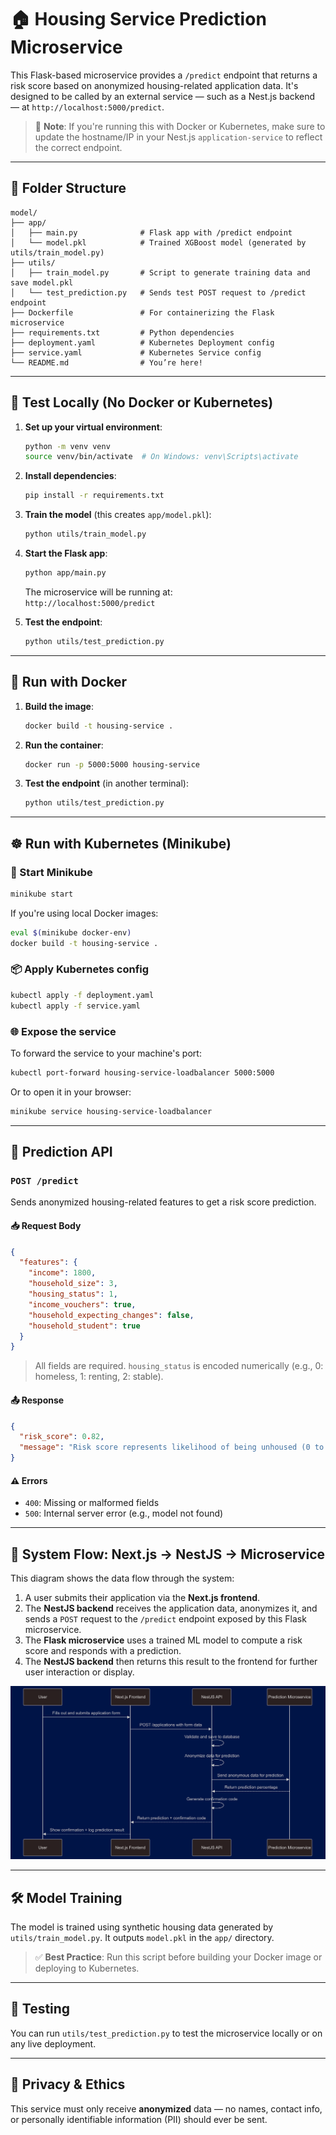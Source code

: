 # 🏠 Housing Service Prediction Microservice

This Flask-based microservice provides a `/predict` endpoint that returns a risk score based on anonymized housing-related application data. It's designed to be called by an external service — such as a Nest.js backend — at `http://localhost:5000/predict`.

> 📢 **Note**: If you're running this with Docker or Kubernetes, make sure to update the hostname/IP in your Nest.js `application-service` to reflect the correct endpoint.

---

## 📁 Folder Structure

```
model/
├── app/
│   ├── main.py              # Flask app with /predict endpoint
│   └── model.pkl            # Trained XGBoost model (generated by utils/train_model.py)
├── utils/
│   ├── train_model.py       # Script to generate training data and save model.pkl
│   └── test_prediction.py   # Sends test POST request to /predict endpoint
├── Dockerfile               # For containerizing the Flask microservice
├── requirements.txt         # Python dependencies
├── deployment.yaml          # Kubernetes Deployment config
├── service.yaml             # Kubernetes Service config
└── README.md                # You’re here!
```

---

## 🧪 Test Locally (No Docker or Kubernetes)

1. **Set up your virtual environment**:

   ```bash
   python -m venv venv
   source venv/bin/activate  # On Windows: venv\Scripts\activate
   ```

2. **Install dependencies**:

   ```bash
   pip install -r requirements.txt
   ```

3. **Train the model** (this creates `app/model.pkl`):

   ```bash
   python utils/train_model.py
   ```

4. **Start the Flask app**:

   ```bash
   python app/main.py
   ```

   The microservice will be running at:  
   `http://localhost:5000/predict`

5. **Test the endpoint**:

   ```bash
   python utils/test_prediction.py
   ```

---

## 🐳 Run with Docker

1. **Build the image**:

   ```bash
   docker build -t housing-service .
   ```

2. **Run the container**:

   ```bash
   docker run -p 5000:5000 housing-service
   ```

3. **Test the endpoint** (in another terminal):

   ```bash
   python utils/test_prediction.py
   ```

---

## ☸️ Run with Kubernetes (Minikube)

### 🔧 Start Minikube

```bash
minikube start
```

If you're using local Docker images:

```bash
eval $(minikube docker-env)
docker build -t housing-service .
```

### 📦 Apply Kubernetes config

```bash
kubectl apply -f deployment.yaml
kubectl apply -f service.yaml
```

### 🌐 Expose the service

To forward the service to your machine's port:

```bash
kubectl port-forward housing-service-loadbalancer 5000:5000
```

Or to open it in your browser:

```bash
minikube service housing-service-loadbalancer
```

---

## 📡 Prediction API

### `POST /predict`

Sends anonymized housing-related features to get a risk score prediction.

#### 📥 Request Body

```json
{
  "features": {
    "income": 1800,
    "household_size": 3,
    "housing_status": 1,
    "income_vouchers": true,
    "household_expecting_changes": false,
    "household_student": true
  }
}
```

> All fields are required. `housing_status` is encoded numerically (e.g., 0: homeless, 1: renting, 2: stable).

#### 📤 Response

```json
{
  "risk_score": 0.82,
  "message": "Risk score represents likelihood of being unhoused (0 to 1, higher is riskier)"
}
```

#### ⚠️ Errors

- `400`: Missing or malformed fields
- `500`: Internal server error (e.g., model not found)

---

## 🔁 System Flow: Next.js → NestJS → Microservice

This diagram shows the data flow through the system:

1. A user submits their application via the **Next.js frontend**.
2. The **NestJS backend** receives the application data, anonymizes it, and sends a `POST` request to the `/predict` endpoint exposed by this Flask microservice.
3. The **Flask microservice** uses a trained ML model to compute a risk score and responds with a prediction.
4. The **NestJS backend** then returns this result to the frontend for further user interaction or display.

<p align="center">
  <img src="./images/microservice-flow.png" alt="System Flow Diagram" width="700"/>
</p>

---

## 🛠 Model Training

The model is trained using synthetic housing data generated by `utils/train_model.py`. It outputs `model.pkl` in the `app/` directory.

> ✅ **Best Practice**: Run this script before building your Docker image or deploying to Kubernetes.

---

## 🧪 Testing

You can run `utils/test_prediction.py` to test the microservice locally or on any live deployment.

---

## 🧘 Privacy & Ethics

This service must only receive **anonymized** data — no names, contact info, or personally identifiable information (PII) should ever be sent.

